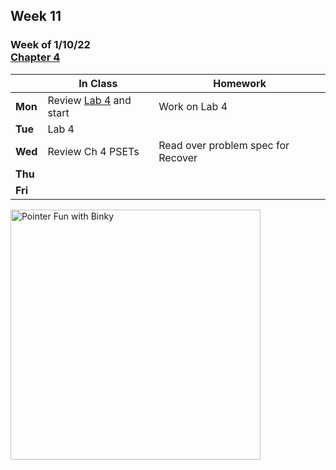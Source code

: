 ## Week 11

### Week of 1/10/22<br>[Chapter 4](/apcsp/curriculum/4)

  |       |In Class               |Homework   |
  |-------|---------              |---------  |
  |**Mon**|Review [Lab 4](https://cs50.harvard.edu/ap/2022/curriculum/x/labs/4/) and start |Work on Lab 4 |
  |**Tue**|Lab 4 | |
  |**Wed**|Review Ch 4 PSETs |Read over problem spec for Recover |
  |**Thu**| | |
  |**Fri**| | |

<img src="https://slideplayer.com/16079147/88/images/slide_1.jpg" alt="Pointer Fun with Binky" height="400">

<meta http-equiv="refresh" content="300"/>